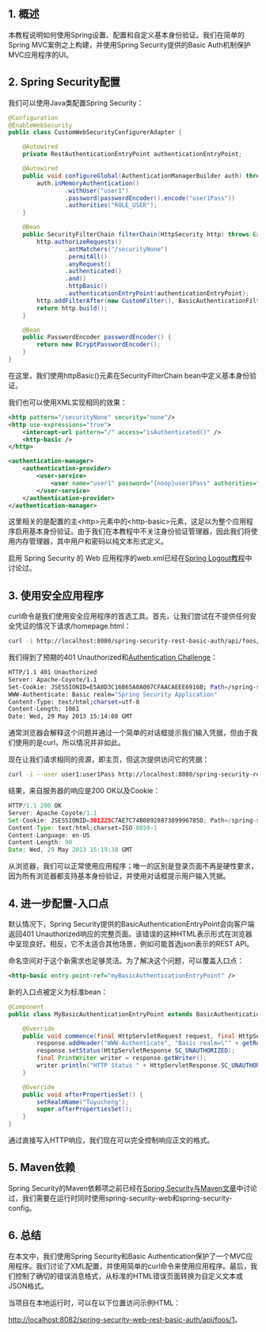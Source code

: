 ## 1. 概述

本教程说明如何使用Spring设置、配置和自定义基本身份验证。我们在简单的Spring MVC案例之上构建，并使用Spring Security提供的Basic Auth机制保护MVC应用程序的UI。

## 2. Spring Security配置

我们可以使用Java类配置Spring Security：

```java
@Configuration
@EnableWebSecurity
public class CustomWebSecurityConfigurerAdapter {

	@Autowired
	private RestAuthenticationEntryPoint authenticationEntryPoint;

	@Autowired
	public void configureGlobal(AuthenticationManagerBuilder auth) throws Exception {
		auth.inMemoryAuthentication()
				.withUser("user1")
				.password(passwordEncoder().encode("user1Pass"))
				.authorities("ROLE_USER");
	}

	@Bean
	public SecurityFilterChain filterChain(HttpSecurity http) throws Exception {
		http.authorizeRequests()
				.antMatchers("/securityNone")
				.permitAll()
				.anyRequest()
				.authenticated()
				.and()
				.httpBasic()
				.authenticationEntryPoint(authenticationEntryPoint);
		http.addFilterAfter(new CustomFilter(), BasicAuthenticationFilter.class);
		return http.build();
	}

	@Bean
	public PasswordEncoder passwordEncoder() {
		return new BCryptPasswordEncoder();
	}
}
```

在这里，我们使用httpBasic()元素在SecurityFilterChain bean中定义基本身份验证。

我们也可以使用XML实现相同的效果：

```xml
<http pattern="/securityNone" security="none"/>
<http use-expressions="true">
    <intercept-url pattern="/" access="isAuthenticated()" />
    <http-basic />
</http>

<authentication-manager>
    <authentication-provider>
        <user-service>
            <user name="user1" password="{noop}user1Pass" authorities="ROLE_USER" />
        </user-service>
    </authentication-provider>
</authentication-manager>
```

这里相关的是配置的主<http\>元素中的<http-basic\>元素，这足以为整个应用程序启用基本身份验证。由于我们在本教程中不关注身份验证管理器，因此我们将使用内存管理器，其中用户和密码以纯文本形式定义。

启用 Spring Security 的 Web 应用程序的web.xml已经在[Spring Logout教程]()中讨论过。

## 3. 使用安全应用程序

curl命令是我们使用安全应用程序的首选工具。首先，让我们尝试在不提供任何安全凭证的情况下请求/homepage.html：

```bash
curl -i http://localhost:8080/spring-security-rest-basic-auth/api/foos/1
```

我们得到了预期的401 Unauthorized和[Authentication Challenge](https://datatracker.ietf.org/doc/html/rfc1945#section-10.16)：

```bash
HTTP/1.1 401 Unauthorized
Server: Apache-Coyote/1.1
Set-Cookie: JSESSIONID=E5A8D3C16B65A0A007CFAACAEEE6916B; Path=/spring-security-mvc-basic-auth/; HttpOnly
WWW-Authenticate: Basic realm="Spring Security Application"
Content-Type: text/html;charset=utf-8
Content-Length: 1061
Date: Wed, 29 May 2013 15:14:08 GMT
```

通常浏览器会解释这个问题并通过一个简单的对话框提示我们输入凭据，但由于我们使用的是curl，所以情况并非如此。

现在让我们请求相同的资源，即主页，但这次提供访问它的凭据：

```bash
curl -i --user user1:user1Pass http://localhost:8080/spring-security-rest-basic-auth/api/foos/1
```

结果，来自服务器的响应是200 OK以及Cookie：

```java
HTTP/1.1 200 OK
Server: Apache-Coyote/1.1
Set-Cookie: JSESSIONID=301225C7AE7C74B0892887389996785D; Path=/spring-security-mvc-basic-auth/; HttpOnly
Content-Type: text/html;charset=ISO-8859-1
Content-Language: en-US
Content-Length: 90
Date: Wed, 29 May 2013 15:19:38 GMT
```

从浏览器，我们可以正常使用应用程序；唯一的区别是登录页面不再是硬性要求，因为所有浏览器都支持基本身份验证，并使用对话框提示用户输入凭据。

## 4. 进一步配置-入口点

默认情况下，Spring Security提供的BasicAuthenticationEntryPoint会向客户端返回401 Unauthorized响应的完整页面。该错误的这种HTML表示形式在浏览器中呈现良好。相反，它不太适合其他场景，例如可能首选json表示的REST API。

命名空间对于这个新需求也足够灵活。为了解决这个问题，可以覆盖入口点：

```xml
<http-basic entry-point-ref="myBasicAuthenticationEntryPoint" />
```

新的入口点被定义为标准bean：

```java
@Component
public class MyBasicAuthenticationEntryPoint extends BasicAuthenticationEntryPoint {

	@Override
	public void commence(final HttpServletRequest request, final HttpServletResponse response, final AuthenticationException authException) throws IOException {
		response.addHeader("WWW-Authenticate", "Basic realm=\"" + getRealmName() + "\"");
		response.setStatus(HttpServletResponse.SC_UNAUTHORIZED);
		final PrintWriter writer = response.getWriter();
		writer.println("HTTP Status " + HttpServletResponse.SC_UNAUTHORIZED + " - " + authException.getMessage());
	}

	@Override
	public void afterPropertiesSet() {
		setRealmName("Tuyucheng");
		super.afterPropertiesSet();
	}
}
```

通过直接写入HTTP响应，我们现在可以完全控制响应正文的格式。

## 5. Maven依赖

Spring Security的Maven依赖项之前已经在[Spring Security与Maven文章]()中讨论过，我们需要在运行时同时使用spring-security-web和spring-security-config。

## 6. 总结

在本文中，我们使用Spring Security和Basic Authentication保护了一个MVC应用程序。我们讨论了XML配置，并使用简单的curl命令来使用应用程序。最后，我们控制了确切的错误消息格式，从标准的HTML错误页面转换为自定义文本或JSON格式。

当项目在本地运行时，可以在以下位置访问示例HTML：

[http://localhost:8082/spring-security-web-rest-basic-auth/api/foos/1](http://localhost:8082/spring-security-web-rest-basic-auth/homepage.html)。